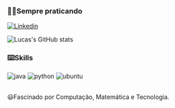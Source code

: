 ### 🧑‍💻Sempre praticando

[![Linkedin](https://img.shields.io/badge/LinkedIn-0077B5?style=for-the-badge&logo=linkedin&logoColor=white)](https://www.linkedin.com/in/lucas-ferreira-ba6678297/)

![Lucas's GitHub stats](https://github-readme-stats.vercel.app/api?username=lucasferreira09&show_icons=true&theme=monokai)

### ⌨️Skills
<div style="display: inline_block"></>
    <img align="center" alt="java" src="https://img.shields.io/badge/Java-ED8B00?style=for-the-badge&logo=openjdk&logoColor=white" />
    <img align="center" alt="python" src="https://img.shields.io/badge/Python-3776AB?style=for-the-badge&logo=python&logoColor=white" />
    <img align="center" alt="ubuntu" src="https://img.shields.io/badge/Ubuntu-E95420?style=for-the-badge&logo=ubuntu&logoColor=white" />
</div></br>

😃Fascinado por Computação, Matemática e Tecnologia. 
